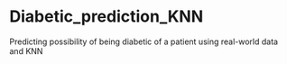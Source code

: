 # Diabetic_prediction_KNN
Predicting possibility of being diabetic of a patient using real-world data and KNN
